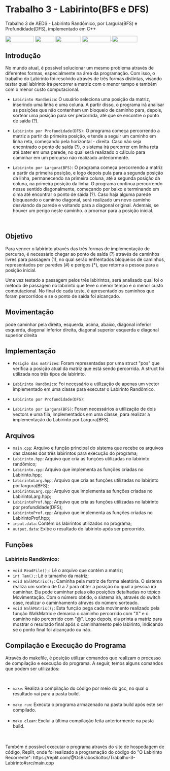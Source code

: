 # Trabalho 3 - Labirinto(BFS e DFS)
Trabalho 3 de AEDS - Labirinto Randômico, por Largura(BFS) e Profundidade(DFS), implementado em C++


<div style="display: inline-block;">
<img align="center" height="20px" width="90px" src="https://img.shields.io/badge/Maintained%3F-yes-green.svg"/> 
<img align="center" height="20px" width="60px" src="https://img.shields.io/badge/C%2B%2B-00599C?style=for-the-badge&logo=c%2B%2B&logoColor=white"/> 
<img align="center" height="20px" width="80px" src="https://img.shields.io/badge/Made%20for-VSCode-1f425f.svg"/> 
<a href="https://github.com/mpiress/midpy/issues">
<img align="center" height="20px" width="90px" src="https://img.shields.io/badge/contributions-welcome-brightgreen.svg?style=flat"/>
<img align="center" height="20px" width="80px" src="https://badgen.net/badge/license/MIT/green"/>
</a> 
</div>

<p> </p>
<p> </p>

<h2>  Introdução </h2>

<p> No mundo atual, é possível solucionar um mesmo problema através de diferentes formas, especialmente na área da programação. Com isso, o trabalho do Labirinto foi resolvido através de três formas distintas, visando testar qual labirinto irá percorrer a matriz com o menor tempo e também com o menor custo computacional.  </p>

* ``` Labirinto Randômico ```: O usuário seleciona uma posição da matriz, inserindo uma linha e uma coluna. A partir disso, o programa irá analisar as posições que não contenham um bloqueio de caminho para, depois, sortear uma posição para ser percorrida, até que se encontre o ponto de saída (?).

* ``` Labirinto por Profundidade(DFS) ```: O programa começa percorrendo a matriz a partir da primeira posição, e tende a seguir um caminho em linha reta, começando pela horizontal - direita. Caso não seja encontrado o ponto de saída (?), o sistema irá percorrer em linha reta até bater em uma parede, no qual será realizado o cálculo para caminhar em um percurso não realizado anteriormente.

* ``` Labirinto por Largura(BFS) ```: O programa começa percorrendo a matriz a partir da primeira posição, e logo depois pula para a segunda posição da linha, permanecendo na primeira coluna, até a segunda posição da coluna, na primeira posição da linha. O programa continua percorrendo nesse sentido diagonalmente, começando por baixo e terminando em cima até encontrar o ponto de saída (?). Caso haja alguma parede bloqueando o caminho diagonal, será realizado um novo caminho desviando da parede e voltando para a diagonal original. Ademais, se houver um perigo neste caminho. o proornar para a posição inicial.

<br>
<h2>  Objetivo </h2>

<p> Para vencer o labirinto através das três formas de implementação de percurso, é necessário chegar ao ponto de saída (?) através de caminhos livres para passagem (1), no qual serão enfrentados bloqueios de caminhos, representados por paredes (#) e perigos (*), que retorna a pessoa para a posição inicial. 
  
<p> Uma vez testado a passagem pelos três labirintos, será analisado qual foi o método de passagem no labirinto que teve o menor tempo e o menor custo computacional. No final de cada teste, é apresentado os caminhos que foram percorridos e se o ponto de saída foi alcançado.
  
<h2> Movimentação </h2>  
  
<p> pode caminhar pela direita, esquerda, acima, abaixo, diagonal inferior esquerda, diagonal inferior direita, diagonal superior esquerda e diagonal superior direita</p>  
  
  
<p> </p> 
<h2>  Implementação </h2> 

* ``` Posição das matrizes ```: Foram representadas por uma struct "pos" que verifica a posição atual da matriz que está sendo percorrida. A struct foi utilizada nos três tipos de labirinto.

* ``` Labirinto Randômico ```: Foi necessário a utilização de apenas um vector implementado em uma classe para executar o Labirinto Randômico.

* ``` Labirinto por Profundidade(DFS) ```:

* ``` Labirinto por Largura(BFS) ```: Foram necessários a utilização de dois vectors e uma fila, implementados em uma classe, para realizar a implementação do Labirinto por Largura(BFS).

<h2>Arquivos </h2>

* ``` main.cpp ```: Arquivo e função principal do sistema que recebe os arquivos das classes dos três labirintos para execução do programa;
* ``` Labirinto.hpp ```: Arquivo que cria as funções utilizadas no labirinto randômico;
* ``` Labirinto.cpp ```: Arquivo que implementa as funções criadas no Labirinto.hpp;
* ``` LabirintoLarg.hpp ```: Arquivo que cria as funções utilizadas no labirinto por largura(BFS);
* ``` LabirintoLarg.cpp ```: Arquivo que implementa as funções criadas no LabirintoLarg.hpp;
* ``` LabirintoProf.hpp ```: Arquivo que cria as funções utilizadas no labirinto por profundidade(DFS);
* ``` LabirintoProf.cpp ```: Arquivo que implementa as funções criadas no LabirintoProf.hpp;
* ``` input.data ```: Contém os labirintos utilizados no programa;
* ``` output.data ```: Exibe o resultado do labirinto após ser percorrido.

<h2>Funções </h2>

<h3> Labirinto Randômico: </h3>

* ``` void ReadFile(); ```: Lê o arquivo que contém a matriz; 
* ``` int Tam(); ```: Lê o tamanho da matriz;
* ``` void WalkMatrix(); ```: Caminha pela matriz de forma aleatória. O sistema realiza um sorteio de 0 a 7 para obter a posição no qual a pessoa irá caminhar. Ela pode caminhar pelas oito posições detalhadas no tópico Movimentação. Com o número obtido, o sistema irá, através do switch case, realizar o caminhamento através do número sorteado. 
* ``` void WalkMatrix(); ```: Esta função pega cada movimento realizado pela função WalkMatrix e demarca o caminho percorrido com "X" e o caminho não percorrido com "@". Logo depois, ela printa a matriz para mostrar o resultado final após o caminhamento pelo labirinto, indicando se o ponto final foi alcançado ou não.


<h2>Compilação e Execução do Programa</h2>

<p>Através do makefile, é posição utilizar comandos que realizam o processo de compilação e execução do programa. A seguir, temos alguns comandos que podem ser utilizados:</p><br>

* ``` make ```: Realiza a compilação do código por meio do gcc, no qual o resultado vai para a pasta build.</li><br>
* ``` make run ```: Executa o programa armazenado na pasta build após este ser compilado.</li><br>
* ``` make clean ```: Exclui a última compilação feita anteriormente na pasta build.</li><br><br>

<p>Também é possível executar o programa através do site de hospedagem de código, Replit, onde foi realizado a programação do código do "O Labirinto Recorrente": <link>https://replit.com/@OsBrabosSoltos/Trabalho-3-Labirinto#src/main.cpp</link></p>


